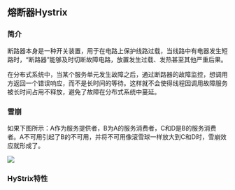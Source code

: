 ## 熔断器Hystrix

### 简介

断路器本身是一种开关装置，用于在电路上保护线路过载，当线路中有电器发生短路时，“断路器”能够及时切断故障电路，放置发生过载、发热甚至其他严重后果。

在分布式系统中，当某个服务单元发生故障之后，通过断路器的故障监控，想调用方返回一个错误响应，而不是长时间的等待。这样就不会使得线程因调用故障服务被长时间占用不释放，避免了故障在分布式系统中蔓延。

### 雪崩

如果下图所示：A作为服务提供者，B为A的服务消费者，C和D是B的服务消费者。A不可用引起了B的不可用，并将不可用像滚雪球一样放大到C和D时，雪崩效应就形成了。

<div>
    <image src="../res/img/hystrix-1.png"></image>
</div>

### HyStrix特性

